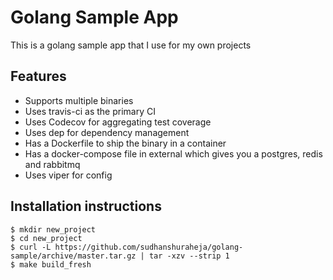 # Golang Sample App
This is a golang sample app that I use for my own projects

## Features
- Supports multiple binaries
- Uses travis-ci as the primary CI
- Uses Codecov for aggregating test coverage
- Uses dep for dependency management
- Has a Dockerfile to ship the binary in a container
- Has a docker-compose file in external which gives you a postgres, redis and rabbitmq
- Uses viper for config

## Installation instructions
```
$ mkdir new_project
$ cd new_project
$ curl -L https://github.com/sudhanshuraheja/golang-sample/archive/master.tar.gz | tar -xzv --strip 1
$ make build_fresh
```